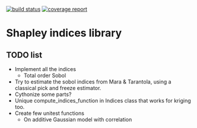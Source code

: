 [![build status](https://gitlab.com/CEMRACS17/shapley-indices/badges/master/build.svg)](https://gitlab.com/CEMRACS17/shapley-indices/commits/master)
[![coverage report](https://gitlab.com/CEMRACS17/shapley-indices/badges/master/coverage.svg)](https://gitlab.com/CEMRACS17/shapley-indices/commits/master)
# Shapley indices library


## TODO list
- Implement all the indices
	- Total order Sobol
- Try to estimate the sobol indices from Mara & Tarantola, using a classical pick and freeze estimator.
- Cythonize some parts?
- Unique compute_indices_function in Indices class that works for kriging too.
- Create few unitest functions
	- On additive Gaussian model with correlation